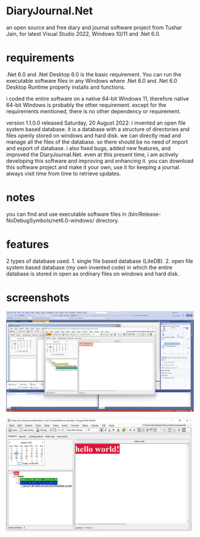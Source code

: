 # DiaryJournal.Net
 an open source and free diary and journal software project from Tushar Jain, for latest Visual Studio 2022, Windows 10/11 and .Net 6.0.

# requirements
.Net 6.0 and .Net Desktop 6.0 is the basic requirement. You can run the executable software files in any Windows where .Net 6.0 and .Net 6.0 Desktop Runtime properly installs and functions.

i coded the entire software on a native 64-bit Windows 11, therefore native 64-bit Windows is probably the other requirement. except for the requirements mentioned, there is no other dependency or requirement.

version 1.1.0.0 released Saturday, 20 August 2022:
i invented an open file system based database. it is a database with a structure of directories and files openly stored on windows and hard disk. we can directly read and manage all the files of the database. so there should be no need of import and export of database. i also fixed bugs, added new features, and improved the DiaryJournal.Net. even at this present time, i am actively developing this software and improving and enhancing it. you can download this software project and make it your own, use it for keeping a journal. always visit time from time to retrieve updates.

# notes
you can find and use executable software files in /bin/Release-NoDebugSymbols/net6.0-windows/ directory.

# features
2 types of database used. 1. single file based database (LiteDB). 2. open file system based database (my own invented code) in which the entire database is stored in open as ordinary files on windows and hard disk.

# screenshots
![Alt text](/screenshot1.png?raw=false "DiaryJournal.Net screenshot 1")

![Alt text](/screenshot2.png?raw=false "DiaryJournal.Net screenshot 2")
